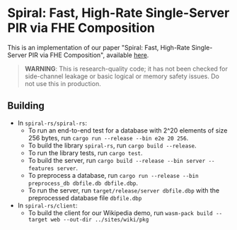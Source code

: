 # Spiral: Fast, High-Rate Single-Server PIR via FHE Composition

This is an implementation of our paper "Spiral: Fast, High-Rate Single-Server PIR via FHE Composition", available [here](https://eprint.iacr.org/2022/368.pdf). 

> **WARNING**: This is research-quality code; it has not been checked for side-channel leakage or basic logical or memory safety issues. Do not use this in production.

## Building

- In `spiral-rs/spiral-rs`:
    - To run an end-to-end test for a database with 2^20 elements of size 256 bytes, run `cargo run --release --bin e2e 20 256`.
    - To build the library `spiral-rs`, run `cargo build --release`.
    - To run the library tests, run `cargo test`.
    - To build the server, run `cargo build --release --bin server --features server`.
    - To preprocess a database, run `cargo run --release --bin preprocess_db dbfile.db dbfile.dbp`.
    - To run the server, run `target/release/server dbfile.dbp` with the preprocessed database file `dbfile.dbp`
- In `spiral-rs/client`:
    - To build the client for our Wikipedia demo, run `wasm-pack build --target web --out-dir ../sites/wiki/pkg`
